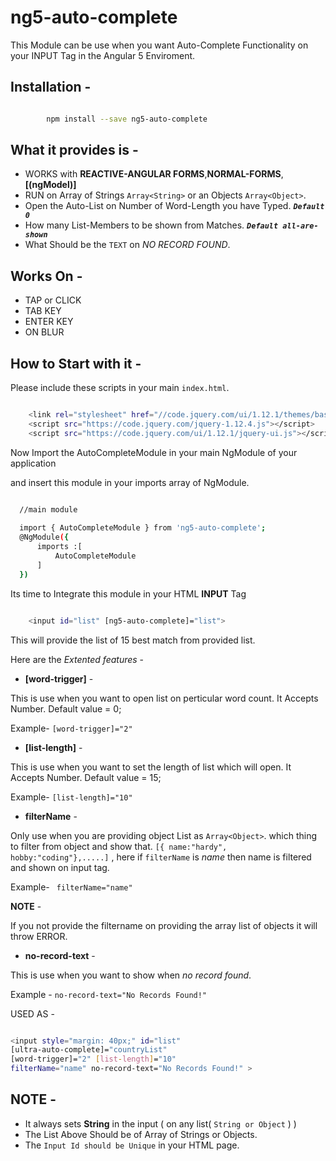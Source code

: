 # ng5-auto-complete

This Module can be use when you want Auto-Complete Functionality on your INPUT Tag in the 
Angular 5 Enviroment.

## Installation -
```sh

        npm install --save ng5-auto-complete

```

## What it provides is -

- WORKS with **REACTIVE-ANGULAR FORMS**,**NORMAL-FORMS**,**[(ngModel)]**
- RUN on Array of Strings `Array<String>` or an  Objects `Array<Object>`.
- Open the Auto-List on Number of Word-Length you have Typed. _**`Default 0`**_
- How many List-Members to be shown from Matches.  _**`Default all-are-shown`**_
- What Should be the `TEXT` on *NO RECORD FOUND*.

Works On -
--------

* TAP or CLICK
* TAB KEY
* ENTER KEY
* ON BLUR

## How to Start with it -


Please include these scripts in your main `index.html`.

```sh

    <link rel="stylesheet" href="//code.jquery.com/ui/1.12.1/themes/base/jquery-ui.css">
    <script src="https://code.jquery.com/jquery-1.12.4.js"></script>
    <script src="https://code.jquery.com/ui/1.12.1/jquery-ui.js"></script>

```


Now Import the AutoCompleteModule in your main NgModule of your application

and insert this module in your imports array of NgModule.

 ```sh

   //main module
   
   import { AutoCompleteModule } from 'ng5-auto-complete';
   @NgModule({
       imports :[
           AutoCompleteModule
       ]
   })

 ``` 

Its time to Integrate this module in your HTML **INPUT** Tag

```sh

    <input id="list" [ng5-auto-complete]="list">

```

This will provide the list of 15 best match from provided list.


Here are the *Extented features* -

- **[word-trigger]** -

This is use when you want to open list on perticular word count. 
It Accepts Number. Default value = 0;

Example- `[word-trigger]="2"`                  

- **[list-length]** -

This is use when you want to set the length of list which will open. 
It Accepts Number. Default value = 15;

Example- `[list-length]="10"`

- **filterName** -

Only use when you are providing object List as `Array<Object>`.
which thing to filter from object and show that.
`[{ name:"hardy", hobby:"coding"},.....]` , here if `filterName` is *name*
then name is filtered and shown on input tag.

Example- ` filterName="name"`


**NOTE** -

If you not provide the filtername on providing the array list of objects it will throw ERROR.
        
- **no-record-text** -

This is use when you want to show when *no record found*.

Example - `no-record-text="No Records Found!"`   


USED AS -

```sh

<input style="margin: 40px;" id="list"
[ultra-auto-complete]="countryList" 
[word-trigger]="2" [list-length]="10"
filterName="name" no-record-text="No Records Found!" >

```


NOTE -
------

- It always sets **String** in the input ( on any list( `String or Object` )  )
- The List Above Should be of Array of Strings or Objects.
- The `Input Id should be Unique` in your HTML page.
